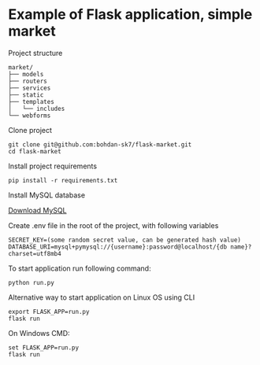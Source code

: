 # Example of Flask application, simple market
Project structure

````
market/
├── models
├── routers
├── services
├── static
├── templates
│   └── includes
└── webforms
````
Clone project
````
git clone git@github.com:bohdan-sk7/flask-market.git
cd flask-market
````

Install project requirements
````
pip install -r requirements.txt
````
Install MySQL database

[Download MySQL](https://dev.mysql.com/downloads/)

Create .env file in the root of the project, with following variables
````
SECRET_KEY=(some random secret value, can be generated hash value) 
DATABASE_URI=mysql+pymysql://{username}:password@localhost/{db name}?charset=utf8mb4
````
To start application run following command:
````
python run.py
````
Alternative way to start application on Linux OS using CLI
````
export FLASK_APP=run.py
flask run
````
On Windows CMD:
````
set FLASK_APP=run.py
flask run
````